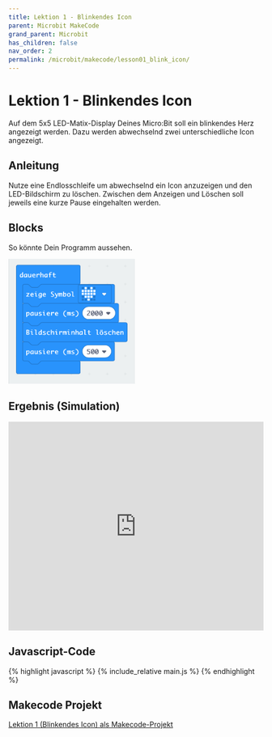 ```yaml
---
title: Lektion 1 - Blinkendes Icon
parent: Microbit MakeCode
grand_parent: Microbit
has_children: false
nav_order: 2
permalink: /microbit/makecode/lesson01_blink_icon/
---
```


# Lektion 1 - Blinkendes Icon

Auf dem 5x5 LED-Matix-Display Deines Micro:Bit soll ein blinkendes Herz angezeigt werden. Dazu werden abwechselnd zwei unterschiedliche Icon angezeigt.

## Anleitung

Nutze eine Endlosschleife um abwechselnd ein Icon anzuzeigen und den LED-Bildschirm zu löschen. 
Zwischen dem Anzeigen und Löschen soll jeweils eine kurze Pause eingehalten werden.

## Blocks

So könnte Dein Programm aussehen.

<img src="./screenshot.png" width="250px"/>

## Ergebnis (Simulation)

<div style="position:relative;height:0;padding-bottom:81.97%;overflow:hidden;"><iframe style="position:absolute;top:0;left:0;width:100%;height:100%;" src="https://makecode.microbit.org/---run?id=_VzDH6uLv6WJx" allowfullscreen="allowfullscreen" sandbox="allow-popups allow-forms allow-scripts allow-same-origin" frameborder="0"></iframe></div>

## Javascript-Code

{% highlight javascript %}
    {% include_relative main.js %}
{% endhighlight %}

## Makecode Projekt

[Lektion 1 (Blinkendes Icon) als Makecode-Projekt](https://makecode.microbit.org/#pub:_VzDH6uLv6WJx)
